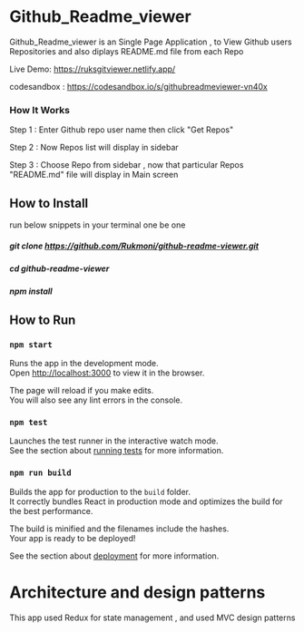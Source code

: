 # Github_Readme_viewer

Github_Readme_viewer is an Single Page Application , to View Github users Repositories and also diplays README.md file from each Repo

Live Demo: https://ruksgitviewer.netlify.app/

codesandbox : https://codesandbox.io/s/githubreadmeviewer-vn40x

### How It Works

Step 1 : Enter Github repo user name then click "Get Repos"

Step 2 : Now Repos list will display in sidebar

Step 3 : Choose Repo from sidebar , now that particular Repos "README.md" file will display in Main screen

## How to Install

run below snippets in your terminal one be one

##### git clone https://github.com/Rukmoni/github-readme-viewer.git

##### cd github-readme-viewer

##### npm install

## How to Run

### `npm start`

Runs the app in the development mode.<br />
Open [http://localhost:3000](http://localhost:3000) to view it in the browser.

The page will reload if you make edits.<br />
You will also see any lint errors in the console.

### `npm test`

Launches the test runner in the interactive watch mode.<br />
See the section about [running tests](https://facebook.github.io/create-react-app/docs/running-tests) for more information.

### `npm run build`

Builds the app for production to the `build` folder.<br />
It correctly bundles React in production mode and optimizes the build for the best performance.

The build is minified and the filenames include the hashes.<br />
Your app is ready to be deployed!

See the section about [deployment](https://facebook.github.io/create-react-app/docs/deployment) for more information.

# Architecture and design patterns

This app used Redux for state management , and used MVC design patterns

